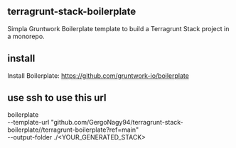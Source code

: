 ## terragrunt-stack-boilerplate
Simpla Gruntwork Boilerplate template to build a Terragrunt Stack project in a monorepo.

## install
Install Boilerplate:
https://github.com/gruntwork-io/boilerplate

## use ssh to use this url
boilerplate \
  --template-url "github.com/GergoNagy94/terragrunt-stack-boilerplate//terragrunt-boilerplate?ref=main" \
  --output-folder ./<YOUR_GENERATED_STACK>